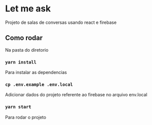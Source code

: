 # Let me ask

Projeto de salas de conversas usando react e firebase

## Como rodar

Na pasta do diretorio

### `yarn install`

Para instalar as dependencias

### `cp .env.example .env.local`

Adicionar dados do projeto referente ao firebase no arquivo env.local

### `yarn start`

Para rodar o projeto

